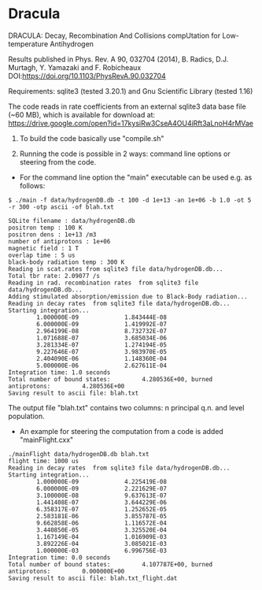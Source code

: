 # Dracula
DRACULA: Decay, Recombination And Collisions compUtation for Low-temperature Antihydrogen

Results published in Phys. Rev. A 90, 032704 (2014), B. Radics, D.J. Murtagh, Y. Yamazaki and F. Robicheaux
DOI:https://doi.org/10.1103/PhysRevA.90.032704

Requirements: sqlite3 (tested 3.20.1) and Gnu Scientific Library (tested 1.16)

The code reads in rate coefficients from an external sqlite3 data base file (~60 MB),
which is available for download at: https://drive.google.com/open?id=17kysiRw3CseA4OU4iRft3aLnoH4rMVae

1. To build the code basically use "compile.sh"

2. Running the code is possible in 2 ways: command line options or steering from the code.
- For the command line option the "main" executable can be used e.g. as follows:

```
$ ./main -f data/hydrogenDB.db -t 100 -d 1e+13 -an 1e+06 -b 1.0 -ot 5 -r 300 -otp ascii -of blah.txt

SQLite filename : data/hydrogenDB.db
positron temp : 100 K
positron dens : 1e+13 /m3
number of antiprotons : 1e+06
magnetic field : 1 T
overlap time : 5 us
black-body radiation temp : 300 K
Reading in scat.rates from sqlite3 file data/hydrogenDB.db...
Total tbr rate: 2.09077 /s
Reading in rad. recombination rates  from sqlite3 file data/hydrogenDB.db...
Adding stimulated absorption/emission due to Black-Body radiation...
Reading in decay rates  from sqlite3 file data/hydrogenDB.db...
Starting integration...
        1.000000E-09	         1.843444E-08
        6.000000E-09             1.419992E-07
        2.964199E-08             8.732732E-07
        1.071688E-07             3.685034E-06
        3.281334E-07             1.274194E-05
        9.227646E-07             3.983970E-05
        2.404090E-06             1.148360E-04
        5.000000E-06             2.627611E-04
Integration time: 1.0 seconds
Total number of bound states:         4.280536E+00, burned antiprotons:         4.280536E+00
Saving result to ascii file: blah.txt
```

The output file "blah.txt" contains two columns: n principal q.n. and level population.

- An example for steering the computation from a code is added "mainFlight.cxx"
```
./mainFlight data/hydrogenDB.db blah.txt
flight time: 1000 us
Reading in decay rates  from sqlite3 file data/hydrogenDB.db...
Starting integration...
        1.000000E-09	         4.225419E-08
        6.000000E-09             2.221629E-07
        3.100000E-08             9.637613E-07
        1.441408E-07             3.644229E-06
        6.358317E-07             1.252652E-05
        2.583181E-06             3.855787E-05
        9.662858E-06             1.116572E-04
        3.440850E-05             3.325520E-04
        1.167149E-04             1.016909E-03
        3.892226E-04             3.085021E-03
        1.000000E-03             6.996756E-03
Integration time: 0.0 seconds
Total number of bound states:         4.107787E+00, burned antiprotons:         0.000000E+00
Saving result to ascii file: blah.txt_flight.dat
```
